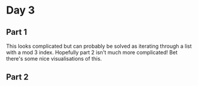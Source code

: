 # Day 3

## Part 1

This looks complicated but can probably be solved as iterating through a list with a mod 3 index. Hopefully part 2 isn't much more complicated! Bet there's some nice visualisations of this.

## Part 2
